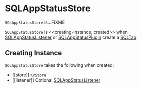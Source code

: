 # SQLAppStatusStore

`SQLAppStatusStore` is...FIXME

`SQLAppStatusStore` is <<creating-instance, created>> when [SQLAppStatusListener](SQLAppStatusListener.md#onExecutionStart) or [SQLAppStatusPlugin](SQLAppStatusPlugin.md#setupUI) create a [SQLTab](spark-sql-webui.md).

## Creating Instance

`SQLAppStatusStore` takes the following when created:

* [[store]] `KVStore`
* [[listener]] Optional [SQLAppStatusListener](SQLAppStatusListener.md)
